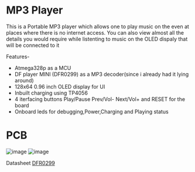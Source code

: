 # MP3 Player

This is a Portable MP3 player which allows one to play music on the even at places where there is no internet access.
You can also view almost all the details you would require while listenting to music on the OLED dispaly that will be connected to it 

Features-
- Atmega328p as a MCU
- DF player MINI (DFR0299) as a MP3 decoder(since i already had it lying around)
- 128x64 0.96 inch OLED display for UI
- Inbuilt charging using TP4056
- 4 iterfacing buttons Play/Pause  Prev/Vol-  Next/Vol+ and RESET for the board 
- Onboard leds for debugging,Power,Charging and Playing status

# PCB
![image](https://github.com/user-attachments/assets/c849d52f-461d-4750-82c6-7e2f92786232)
![image](https://github.com/user-attachments/assets/57af17ad-2633-427c-9242-cd1a4883326c)

Datasheet [DFR0299](https://wiki.dfrobot.com/DFPlayer_Mini_SKU_DFR0299)
